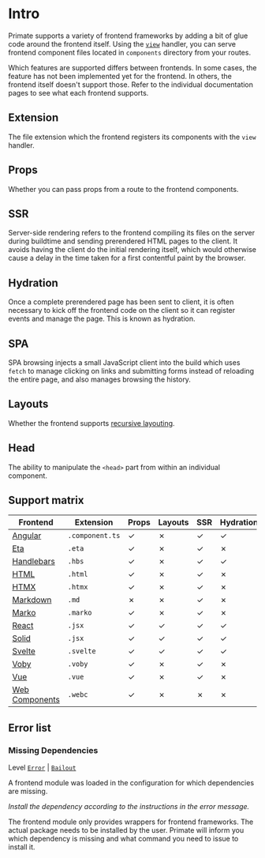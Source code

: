 # Intro

Primate supports a variety of frontend frameworks by adding a bit of glue code
around the frontend itself. Using the [`view`][view] handler, you can serve
frontend component files located in `components` directory from your routes.

Which features are supported differs between frontends. In some cases, the
feature has not been implemented yet for the frontend. In others, the frontend
itself doesn't support those. Refer to the individual documentation pages to 
see what each frontend supports.

## Extension

The file extension which the frontend registers its components with the `view`
handler.

## Props

Whether you can pass props from a route to the frontend components.

## SSR

Server-side rendering refers to the frontend compiling its files on the server
during buildtime and sending prerendered HTML pages to the client. It avoids
having the client do the initial rendering itself, which would otherwise cause
a delay in the time taken for a first contentful paint by the browser.

## Hydration

Once a complete prerendered page has been sent to client, it is often necessary
to kick off the frontend code on the client so it can register events and
manage the page. This is known as hydration.

## SPA

SPA browsing injects a small JavaScript client into the build which uses
`fetch` to manage clicking on links and submitting forms instead of reloading
the entire page, and also manages browsing the history.

## Layouts

Whether the frontend supports [recursive layouting][Layouts].

## Head

The ability to manipulate the `<head>` part from within an individual
component.

## Support matrix

|Frontend        |Extension      |Props|Layouts|SSR|Hydration|SPA|Head|I18N|
|----------------|---------------|-----|-------|---|---------|---|----|----|
|[Angular]       |`.component.ts`|✓    |✗      |✓  |✓        |✗  |✗   |✗   |
|[Eta]           |`.eta`         |✓    |✗      |✓  |✗        |✗  |✗   |✗   |
|[Handlebars]    |`.hbs`         |✓    |✗      |✓  |✓        |✗  |✗   |✗   |
|[HTML]          |`.html`        |✓    |✗      |✓  |✗        |✗  |✗   |✗   |
|[HTMX]          |`.htmx`        |✓    |✗      |✓  |✗        |✗  |✗   |✗   |
|[Markdown]      |`.md`          |✗    |✗      |✓  |✗        |✗  |✗   |✗   |
|[Marko]         |`.marko`       |✓    |✗      |✓  |✗        |✗  |✗   |✗   |
|[React]         |`.jsx`         |✓    |✓      |✓  |✓        |✓  |✓   |✓   |
|[Solid]         |`.jsx`         |✓    |✓      |✓  |✓        |✓  |✓   |✓   |
|[Svelte]        |`.svelte`      |✓    |✓      |✓  |✓        |✓  |✓   |✓   |
|[Voby]          |`.voby`        |✓    |✗      |✓  |✗        |✗  |✗   |✗   |
|[Vue]           |`.vue`         |✓    |✗      |✓  |✗        |✗  |✗   |✗   |
|[Web Components]|`.webc`        |✓    |✗      |✗  |✗        |✗  |✗   |✗   |

## Error list

### Missing Dependencies

Level [`Error`][error] | [`Bailout`][bailout]

A frontend module was loaded in the configuration for which dependencies are
missing.

*Install the dependency according to the instructions in the error message.*

The frontend module only provides wrappers for frontend frameworks. The actual
package needs to be installed by the user. Primate will inform you which
dependency is missing and what command you need to issue to install it.

[view]: /docs/responses#view
[Layouts]: /docs/layouts
[I18N]: /docs/i18n
[bailout]: /docs/logging#bailout
[error]: /docs/logging#error
[Angular]: /docs/angular
[Eta]: /docs/eta
[Handlebars]: /docs/handlebars
[HTML]: /docs/html
[HTMX]: /docs/htmx
[Markdown]: /docs/markdown
[Marko]: /docs/marko
[React]: /docs/react
[Solid]: /docs/solid
[Svelte]: /docs/svelte
[Voby]: /docs/voby
[Vue]: /docs/vue
[Web Components]: /docs/web-components
